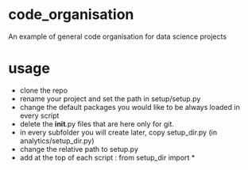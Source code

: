 # code_organisation
An example of general code organisation for data science projects

# usage
- clone the repo
- rename your project and set the path in setup/setup.py
- change the default packages you would like to be always loaded in every script
- delete the __init__.py files that are here only for git.
- in every subfolder you will create later, copy setup_dir.py (in analytics/setup_dir.py)
- change the relative path to setup.py
- add at the top of each script : from setup_dir import *
